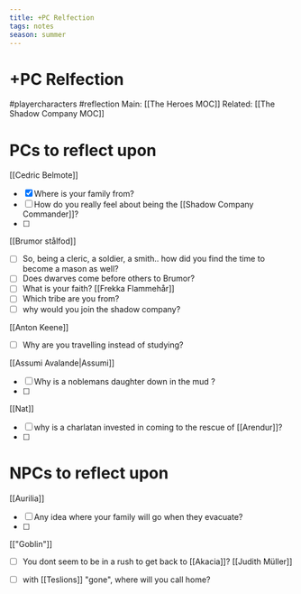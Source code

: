 ```yaml
---
title: +PC Relfection
tags: notes
season: summer
---
```

 
# +PC Relfection
#playercharacters #reflection
Main: [[The Heroes MOC]]
Related: [[The Shadow Company MOC]]

# PCs to reflect upon

[[Cedric Belmote]]
- [x] Where is your family from?
- [ ] How do you really feel about being the [[Shadow Company Commander]]?
- [ ] 
[[Brumor stålfod]]
- [ ] So, being a cleric, a soldier, a smith.. how did you find the time to become a mason as well?
- [ ] Does dwarves come before others to Brumor?
- [ ] What is your faith?
[[Frekka Flammehår]]
- [ ] Which tribe are you from?
- [ ] why would you join the shadow company?

[[Anton Keene]]
- [ ] Why are you travelling instead of studying?


[[Assumi Avalande|Assumi]]
- [ ] Why is a noblemans daughter down in the mud ?
- [ ] 
[[Nat]]
- [ ] why is a charlatan invested in coming to the rescue of [[Arendur]]?
- [ ] 

# NPCs to reflect upon
[[Aurilia]]
- [ ] Any idea where your family will go when they evacuate?
- [ ] 
[["Goblin"]]
- [ ] You dont seem to be in a rush to get back to [[Akacia]]?
[[Judith Müller]]
- [ ] with [[Teslions]] "gone", where will you call home?


